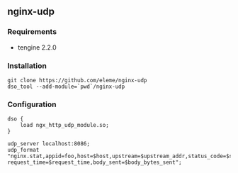 ## nginx-udp

### Requirements

* tengine 2.2.0

### Installation

```
git clone https://github.com/eleme/nginx-udp
dso_tool --add-module=`pwd`/nginx-udp
```

### Configuration

```
dso {
    load ngx_http_udp_module.so;
}

udp_server localhost:8086;
udp_format "nginx.stat,appid=foo,host=$host,upstream=$upstream_addr,status_code=$status request_time=$request_time,body_sent=$body_bytes_sent";

```
